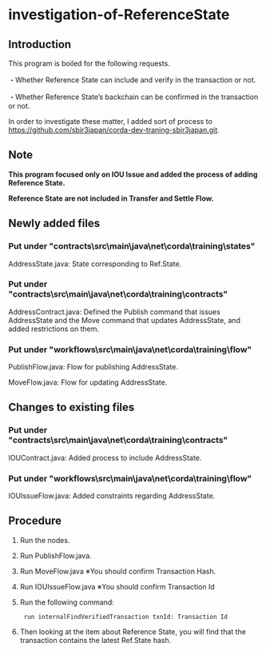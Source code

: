 # investigation-of-ReferenceState

## Introduction
This program is boiled for the following requests.

  ・Whether Reference State can include and verify in the transaction or not.
  
  ・Whether Reference State’s backchain can be confirmed in the transaction or not.
  
In order to investigate these matter, I added sort of process to https://github.com/sbir3japan/corda-dev-traning-sbir3japan.git.

## Note 
**This program focused only on IOU Issue and added the process of adding Reference State.**

**Reference State are not included in Transfer and Settle Flow.**

## Newly added files
### Put under "contracts\src\main\java\net\corda\training\states"
  AddressState.java: State corresponding to Ref.State.
  
### Put under "contracts\src\main\java\net\corda\training\contracts"
  AddressContract.java: Defined the Publish command that issues AddressState and the Move command that updates AddressState, and added restrictions on them.
    
### Put under "workflows\src\main\java\net\corda\training\flow"
  PublishFlow.java: Flow for publishing AddressState.
    
  MoveFlow.java: Flow for updating AddressState.
    
  
## Changes to existing files
### Put under "contracts\src\main\java\net\corda\training\contracts"
  IOUContract.java: Added process to include AddressState.
    
### Put under "workflows\src\main\java\net\corda\training\flow"
  IOUIssueFlow.java: Added constraints regarding AddressState.

## Procedure
  1. Run the nodes.
  2. Run PublishFlow.java.
  3. Run MoveFlow.java      ※You should confirm Transaction Hash.
  4. Run IOUIssueFlow.java  ※You should confirm Transaction Id
  5. Run the following command:

          run internalFindVerifiedTransaction txnId: Transaction Id
  6. Then looking at the item about Reference State, you will find that the transaction contains the latest Ref.State hash.
  
